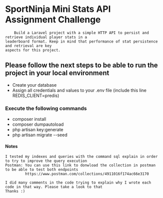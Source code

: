 # SportNinja Mini Stats API Assignment Challenge
```
    Build a Laravel project with a simple HTTP API to persist and retrieve individual player stats in a
leaderboard format. Keep in mind that performance of stat persistence and retrieval are key
aspects for this project.
```
## Please follow the next steps to be able to run the project in your local environment
- Create your database
- Assign all credentials and values to your .env file (include this line REDIS_CLIENT=predis)

### Execute the following commands
- composer install 
- composer dumpautoload
- php artisan key:generate
- php artisan migrate --seed 

#### Notes
```
I tested my indexes and queries with the command sql explain in order to try to improve the query execution 
Postman: You can use this link to donwload the collection in postman to be able to test both endpoints 
         https://www.postman.com/collections/4911016f174ac66e3170
 
I did many comments in the code trying to explain why I wrote each code in that way. Please take a look to that
Thanks :)
```

